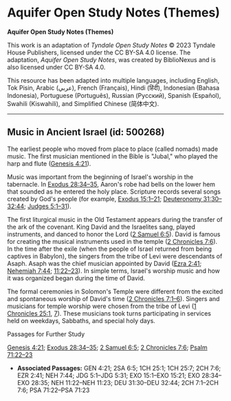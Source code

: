 # Aquifer Open Study Notes (Themes)

**Aquifer Open Study Notes (Themes)**

This work is an adaptation of *Tyndale Open Study Notes* © 2023 Tyndale House Publishers, licensed under the CC BY\-SA 4\.0 license. The adaptation, *Aquifer Open Study Notes*, was created by BiblioNexus and is also licensed under CC BY\-SA 4\.0\.

This resource has been adapted into multiple languages, including English, Tok Pisin, Arabic (عربي), French (Français), Hindi (हिंदी), Indonesian (Bahasa Indonesia), Portuguese (Português), Russian (Русский), Spanish (Español), Swahili (Kiswahili), and Simplified Chinese (简体中文).



--------------------------------

## Music in Ancient Israel (id: 500268)

The earliest people who moved from place to place (called nomads) made music. The first musician mentioned in the Bible is "Jubal," who played the harp and flute ([Genesis 4:21](https://ref.ly/Gen4:21)). 

Music was important from the beginning of Israel's worship in the tabernacle. In [Exodus 28:34–35](https://ref.ly/Exod28:34-Exod28:35), Aaron's robe had bells on the lower hem that sounded as he entered the holy place. Scripture records several songs created by God's people (for example, [Exodus 15:1–21](https://ref.ly/Exod15:1-Exod15:21); [Deuteronomy 31:30–32:44](https://ref.ly/Deut31:30-Deut32:44); [Judges 5:1–31](https://ref.ly/Judg5:1-Judg5:31)).

The first liturgical music in the Old Testament appears during the transfer of the ark of the covenant. King David and the Israelites sang, played instruments, and danced to honor the Lord ([2 Samuel 6:5](https://ref.ly/2Sam6:5)). David is famous for creating the musical instruments used in the temple ([2 Chronicles 7:6](https://ref.ly/2Chr7:6)). In the time after the exile (when the people of Israel returned from being captives in Babylon), the singers from the tribe of Levi were descendants of Asaph. Asaph was the chief musician appointed by David ([Ezra 2:41](https://ref.ly/Ezra2:41); [Nehemiah 7:44](https://ref.ly/Neh7:44); [11:22–23](https://ref.ly/Neh11:22-Neh11:23)). In simple terms, Israel's worship music and how it was organized began during the time of David.

The formal ceremonies in Solomon's Temple were different from the excited and spontaneous worship of David's time ([2 Chronicles 7:1–6](https://ref.ly/2Chr7:1-2Chr7:6)). Singers and musicians for temple worship were chosen from the tribe of Levi ([1 Chronicles 25:1](https://ref.ly/1Chr25:1), [7](https://ref.ly/1Chr25:7)). These musicians took turns participating in services held on weekdays, Sabbaths, and special holy days.

Passages for Further Study

[Genesis 4:21](https://ref.ly/Gen4:21); [Exodus 28:34–35](https://ref.ly/Exod28:34-Exod28:35); [2 Samuel 6:5](https://ref.ly/2Sam6:5); [2 Chronicles 7:6](https://ref.ly/2Chr7:6); [Psalm 71:22–23](https://ref.ly/Ps71:22-Ps71:23)

* **Associated Passages:** GEN 4:21; 2SA 6:5; 1CH 25:1; 1CH 25:7; 2CH 7:6; EZR 2:41; NEH 7:44; JDG 5:1–JDG 5:31; EXO 15:1–EXO 15:21; EXO 28:34–EXO 28:35; NEH 11:22–NEH 11:23; DEU 31:30–DEU 32:44; 2CH 7:1–2CH 7:6; PSA 71:22–PSA 71:23

